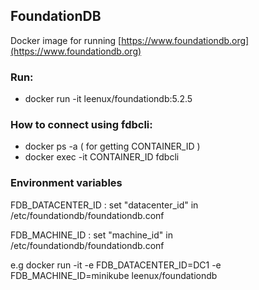 ## FoundationDB

Docker image for running [https://www.foundationdb.org](https://www.foundationdb.org)

### Run:

* docker run -it leenux/foundationdb:5.2.5

### How to connect using fdbcli:

* docker ps -a ( for getting CONTAINER_ID )
* docker exec -it CONTAINER_ID fdbcli

### Environment variables 

FDB\_DATACENTER\_ID : set "datacenter_id" in /etc/foundationdb/foundationdb.conf

FDB\_MACHINE\_ID : set "machine_id" in /etc/foundationdb/foundationdb.conf

e.g docker run -it -e FDB_DATACENTER_ID=DC1 -e FDB_MACHINE_ID=minikube leenux/foundationdb
